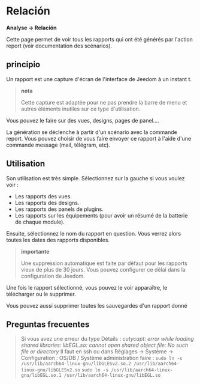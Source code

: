 # Relación
**Analyse → Relación**

Cette page permet de voir tous les rapports qui ont été générés par l'action report (voir documentation des scénarios).

## principio

Un rapport est une capture d'écran de l'interface de Jeedom à un instant t.

> **nota**
>
> Cette capture est adaptée pour ne pas prendre la barre de menu et autres éléments inutiles sur ce type d'utilisation.

Vous pouvez le faire sur des vues, designs, pages de panel....

La génération se déclenche à partir d'un scénario avec la commande report.
Vous pouvez choisir de vous faire envoyer ce rapport à l'aide d'une commande message (mail, télégram, etc).

## Utilisation

Son utilisation est très simple. Sélectionnez sur la gauche si vous voulez voir :

- Les rapports des vues.
- Les rapports des designs.
- Les rapports des panels de plugins.
- Les rapports sur les équipements (pour avoir un résumé de la batterie de chaque module).

Ensuite, sélectionnez le nom du rapport en question. Vous verrez alors toutes les dates des rapports disponibles.

> **importante**
>
> Une suppression automatique est faite par défaut pour les rapports vieux de plus de 30 jours. Vous pouvez configurer ce délai dans la configuration de Jeedom.

Une fois le rapport sélectionné, vous pouvez le voir apparaître, le télécharger ou le supprimer.

Vous pouvez aussi supprimer toutes les sauvegardes d'un rapport donné

## Preguntas frecuentes

> Si vous avez une erreur du type Détails :
> *cutycapt: error while loading shared libraries: libEGL.so: cannot open shared object file: No such file or directory*
> Il faut en ssh ou dans Réglages → Système → Configuration : OS/DB / Système administration faire :
> ```sudo ln -s /usr/lib/aarch64-linux-gnu/libGLESv2.so.2 /usr/lib/aarch64-linux-gnu/libGLESv2.so```
> ```sudo ln -s /usr/lib/aarch64-linux-gnu/libEGL.so.1 /usr/lib/aarch64-linux-gnu/libEGL.so```

